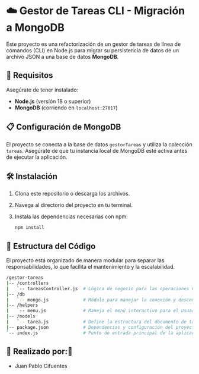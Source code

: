 # ☁️ Gestor de Tareas CLI - Migración a MongoDB

Este proyecto es una refactorización de un gestor de tareas de línea de comandos (CLI) en Node.js para migrar su persistencia de datos de un archivo JSON a una base de datos **MongoDB**.

## 🚀 Requisitos

Asegúrate de tener instalado:

* **Node.js** (versión 18 o superior)
* **MongoDB** (corriendo en `localhost:27017`)

## 📋 Configuración de MongoDB

El proyecto se conecta a la base de datos `gestorTareas` y utiliza la colección `tareas`. Asegúrate de que tu instancia local de MongoDB esté activa antes de ejecutar la aplicación.

## 🛠️ Instalación

1.  Clona este repositorio o descarga los archivos.
2.  Navega al directorio del proyecto en tu terminal.
3.  Instala las dependencias necesarias con npm:

    ```bash
    npm install
    ```

## 📂 Estructura del Código

El proyecto está organizado de manera modular para separar las responsabilidades, lo que facilita el mantenimiento y la escalabilidad.

```bash
/gestor-tareas
|-- /controllers
|   `-- tareasController.js  # Lógica de negocio para las operaciones CRUD con MongoDB.
|-- /db
|   `-- mongo.js             # Módulo para manejar la conexión y desconexión de la base de datos.
|-- /helpers
|   `-- menu.js              # Maneja el menú interactivo para el usuario.
|-- /models
|   `-- tarea.js             # Define la estructura del documento de tarea para MongoDB.
|-- package.json             # Dependencias y configuración del proyecto.
`-- index.js                 # Punto de entrada principal de la aplicación.
```

## 🤝 Realizado por:🤝

 * Juan Pablo Cifuentes